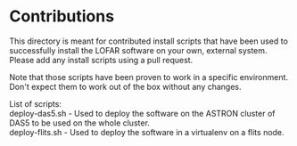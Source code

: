 # Contributions

This directory is meant for contributed install scripts that have been used to successfully install the LOFAR software on your own, external system. Please add any install scripts using a pull request.

Note that those scripts have been proven to work in a specific environment. Don't expect them to work out of the box without any changes.

List of scripts:  
deploy-das5.sh - Used to deploy the software on the ASTRON cluster of DAS5 to be used on the whole cluster.  
deploy-flits.sh - Used to deploy the software in a virtualenv on a flits node. 

